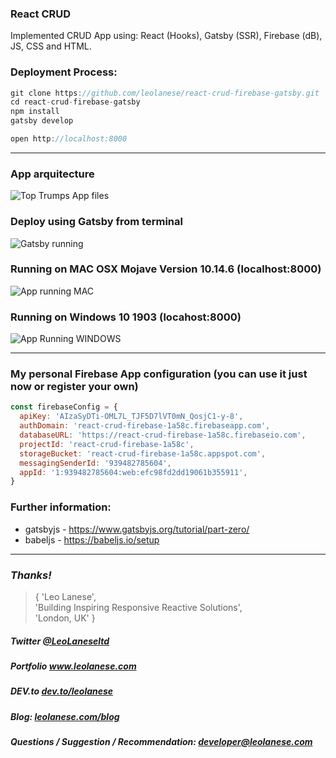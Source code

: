 ### React CRUD

Implemented CRUD App using: React (Hooks), Gatsby (SSR), Firebase (dB), JS, CSS and HTML.

### Deployment Process:
```javascript
git clone https://github.com/leolanese/react-crud-firebase-gatsby.git
cd react-crud-firebase-gatsby
npm install
gatsby develop

open http://localhost:8000
```

---

### App arquitecture
![Top Trumps App files](https://i.ibb.co/dmvSdcz/Screenshot-2020-07-29-at-14-48-59.png)


### Deploy using Gatsby from terminal
![Gatsby running](https://i.ibb.co/t3qtx7L/Screenshot-2020-07-29-at-14-05-59.png)


### Running on MAC OSX Mojave Version 10.14.6 (localhost:8000)
![App running MAC](https://i.ibb.co/r6FHQbk/Screenshot-2020-07-29-at-14-08-00.png)

### Running on Windows 10 1903 (locahost:8000)
![App Running WINDOWS](https://i.ibb.co/bzL6Z6J/Windows10-test.png)


---

### My personal Firebase App configuration (you can use it just now or register your own)
```javascript
const firebaseConfig = {
  apiKey: 'AIzaSyDTi-OML7L_TJF5D7lVT0mN_QosjC1-y-8',
  authDomain: 'react-crud-firebase-1a58c.firebaseapp.com',
  databaseURL: 'https://react-crud-firebase-1a58c.firebaseio.com',
  projectId: 'react-crud-firebase-1a58c',
  storageBucket: 'react-crud-firebase-1a58c.appspot.com',
  messagingSenderId: '939482785604',
  appId: '1:939482785604:web:efc98fd2dd19061b355911',
}
```

### Further information:
- gatsbyjs - https://www.gatsbyjs.org/tutorial/part-zero/
- babeljs - https://babeljs.io/setup

---
### <i>Thanks!</i>

>  { 'Leo Lanese',<br>
     'Building Inspiring Responsive Reactive Solutions',<br>
     'London, UK' }<br>

##### Twitter <a href="https://twitter.com/LeoLaneseltd" target="_blank">@LeoLaneseltd</a>
##### Portfolio <a href="https://www.leolanese.com" target="_blank">www.leolanese.com</a>
##### DEV.to <a href="https://www.dev.to/leolanese" target="_blank">dev.to/leolanese</a>
##### Blog: <a href="https://www.leolanese.com/blog" target="_blank">leolanese.com/blog</a>
##### Questions / Suggestion / Recommendation: developer@leolanese.com


